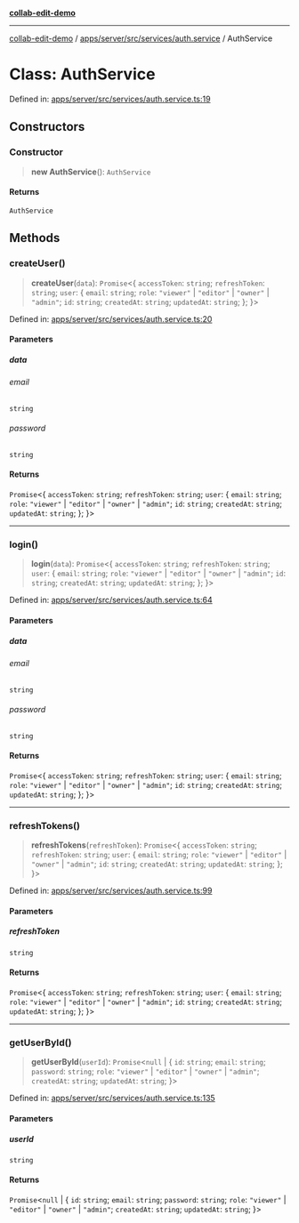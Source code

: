 [**collab-edit-demo**](../../../../../../README.md)

***

[collab-edit-demo](../../../../../../README.md) / [apps/server/src/services/auth.service](../README.md) / AuthService

# Class: AuthService

Defined in: [apps/server/src/services/auth.service.ts:19](https://github.com/austyle-io/pub-sub-demo/blob/facd25f09850fc4e78e94ce267c52e173d869933/apps/server/src/services/auth.service.ts#L19)

## Constructors

### Constructor

> **new AuthService**(): `AuthService`

#### Returns

`AuthService`

## Methods

### createUser()

> **createUser**(`data`): `Promise`\<\{ `accessToken`: `string`; `refreshToken`: `string`; `user`: \{ `email`: `string`; `role`: `"viewer"` \| `"editor"` \| `"owner"` \| `"admin"`; `id`: `string`; `createdAt`: `string`; `updatedAt`: `string`; \}; \}\>

Defined in: [apps/server/src/services/auth.service.ts:20](https://github.com/austyle-io/pub-sub-demo/blob/facd25f09850fc4e78e94ce267c52e173d869933/apps/server/src/services/auth.service.ts#L20)

#### Parameters

##### data

###### email

`string`

###### password

`string`

#### Returns

`Promise`\<\{ `accessToken`: `string`; `refreshToken`: `string`; `user`: \{ `email`: `string`; `role`: `"viewer"` \| `"editor"` \| `"owner"` \| `"admin"`; `id`: `string`; `createdAt`: `string`; `updatedAt`: `string`; \}; \}\>

***

### login()

> **login**(`data`): `Promise`\<\{ `accessToken`: `string`; `refreshToken`: `string`; `user`: \{ `email`: `string`; `role`: `"viewer"` \| `"editor"` \| `"owner"` \| `"admin"`; `id`: `string`; `createdAt`: `string`; `updatedAt`: `string`; \}; \}\>

Defined in: [apps/server/src/services/auth.service.ts:64](https://github.com/austyle-io/pub-sub-demo/blob/facd25f09850fc4e78e94ce267c52e173d869933/apps/server/src/services/auth.service.ts#L64)

#### Parameters

##### data

###### email

`string`

###### password

`string`

#### Returns

`Promise`\<\{ `accessToken`: `string`; `refreshToken`: `string`; `user`: \{ `email`: `string`; `role`: `"viewer"` \| `"editor"` \| `"owner"` \| `"admin"`; `id`: `string`; `createdAt`: `string`; `updatedAt`: `string`; \}; \}\>

***

### refreshTokens()

> **refreshTokens**(`refreshToken`): `Promise`\<\{ `accessToken`: `string`; `refreshToken`: `string`; `user`: \{ `email`: `string`; `role`: `"viewer"` \| `"editor"` \| `"owner"` \| `"admin"`; `id`: `string`; `createdAt`: `string`; `updatedAt`: `string`; \}; \}\>

Defined in: [apps/server/src/services/auth.service.ts:99](https://github.com/austyle-io/pub-sub-demo/blob/facd25f09850fc4e78e94ce267c52e173d869933/apps/server/src/services/auth.service.ts#L99)

#### Parameters

##### refreshToken

`string`

#### Returns

`Promise`\<\{ `accessToken`: `string`; `refreshToken`: `string`; `user`: \{ `email`: `string`; `role`: `"viewer"` \| `"editor"` \| `"owner"` \| `"admin"`; `id`: `string`; `createdAt`: `string`; `updatedAt`: `string`; \}; \}\>

***

### getUserById()

> **getUserById**(`userId`): `Promise`\<`null` \| \{ `id`: `string`; `email`: `string`; `password`: `string`; `role`: `"viewer"` \| `"editor"` \| `"owner"` \| `"admin"`; `createdAt`: `string`; `updatedAt`: `string`; \}\>

Defined in: [apps/server/src/services/auth.service.ts:135](https://github.com/austyle-io/pub-sub-demo/blob/facd25f09850fc4e78e94ce267c52e173d869933/apps/server/src/services/auth.service.ts#L135)

#### Parameters

##### userId

`string`

#### Returns

`Promise`\<`null` \| \{ `id`: `string`; `email`: `string`; `password`: `string`; `role`: `"viewer"` \| `"editor"` \| `"owner"` \| `"admin"`; `createdAt`: `string`; `updatedAt`: `string`; \}\>
